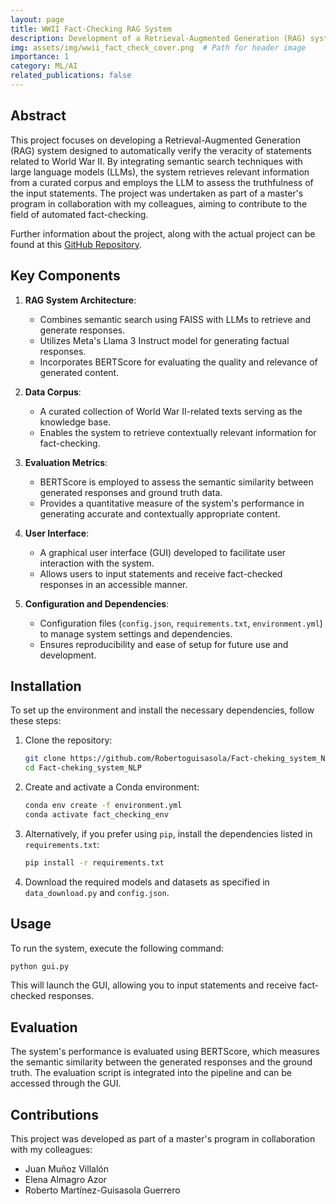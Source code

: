 ```yaml
---
layout: page
title: WWII Fact-Checking RAG System
description: Development of a Retrieval-Augmented Generation (RAG) system to verify the veracity of World War II-related statements using a specific corpus and large language models.
img: assets/img/wwii_fact_check_cover.png  # Path for header image
importance: 1
category: ML/AI
related_publications: false
---
```


## Abstract

This project focuses on developing a Retrieval-Augmented Generation (RAG) system designed to automatically verify the veracity of statements related to World War II. By integrating semantic search techniques with large language models (LLMs), the system retrieves relevant information from a curated corpus and employs the LLM to assess the truthfulness of the input statements. The project was undertaken as part of a master's program in collaboration with my colleagues, aiming to contribute to the field of automated fact-checking.

Further information about the project, along with the actual project can be found at this [GitHub Repository](https://github.com/Robertoguisasola/Fact-cheking_system_NLP).

## Key Components

1. **RAG System Architecture**:
   - Combines semantic search using FAISS with LLMs to retrieve and generate responses.
   - Utilizes Meta's Llama 3 Instruct model for generating factual responses.
   - Incorporates BERTScore for evaluating the quality and relevance of generated content.

2. **Data Corpus**:
   - A curated collection of World War II-related texts serving as the knowledge base.
   - Enables the system to retrieve contextually relevant information for fact-checking.

3. **Evaluation Metrics**:
   - BERTScore is employed to assess the semantic similarity between generated responses and ground truth data.
   - Provides a quantitative measure of the system's performance in generating accurate and contextually appropriate content.

4. **User Interface**:
   - A graphical user interface (GUI) developed to facilitate user interaction with the system.
   - Allows users to input statements and receive fact-checked responses in an accessible manner.

5. **Configuration and Dependencies**:
   - Configuration files (`config.json`, `requirements.txt`, `environment.yml`) to manage system settings and dependencies.
   - Ensures reproducibility and ease of setup for future use and development.

## Installation

To set up the environment and install the necessary dependencies, follow these steps:

1. Clone the repository:

   ```bash
   git clone https://github.com/Robertoguisasola/Fact-cheking_system_NLP.git
   cd Fact-cheking_system_NLP
   ```

2. Create and activate a Conda environment:

   ```bash
   conda env create -f environment.yml
   conda activate fact_checking_env
   ```

3. Alternatively, if you prefer using `pip`, install the dependencies listed in `requirements.txt`:

   ```bash
   pip install -r requirements.txt
   ```

4. Download the required models and datasets as specified in `data_download.py` and `config.json`.

## Usage

To run the system, execute the following command:

```bash
python gui.py
```

This will launch the GUI, allowing you to input statements and receive fact-checked responses.

## Evaluation

The system's performance is evaluated using BERTScore, which measures the semantic similarity between the generated responses and the ground truth. The evaluation script is integrated into the pipeline and can be accessed through the GUI.

## Contributions

This project was developed as part of a master's program in collaboration with my colleagues:
- Juan Muñoz Villalón
- Elena Almagro Azor
- Roberto Martínez-Guisasola Guerrero
